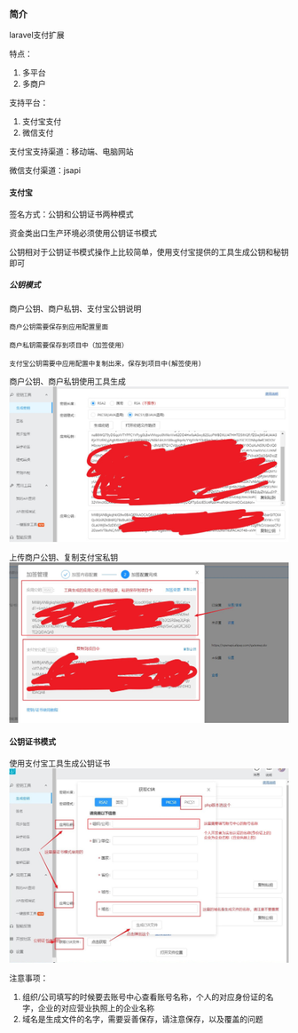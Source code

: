 ### 简介

laravel支付扩展

特点：

1. 多平台
2. 多商户

支持平台：

1. 支付宝支付
2. 微信支付

支付宝支持渠道：移动端、电脑网站

微信支付渠道：jsapi

#### 支付宝

签名方式：公钥和公钥证书两种模式

资金类出口生产环境必须使用公钥证书模式

公钥相对于公钥证书模式操作上比较简单，使用支付宝提供的工具生成公钥和秘钥即可

##### 公钥模式

商户公钥、商户私钥、支付宝公钥说明

    商户公钥需要保存到应用配置里面
    
    商户私钥需要保存到项目中（加签使用）

    支付宝公钥需要中应用配置中复制出来，保存到项目中(解签使用)

商户公钥、商户私钥使用工具生成
![生成公钥私钥](./img/ali/merchant_key.jpg)

上传商户公钥、复制支付宝私钥
![生成公钥私钥](./img/ali/upload_merchant_public.jpg)

#### 公钥证书模式

使用支付宝工具生成公钥证书
![生成公钥证书](./img/ali/create_cert.jpg)

注意事项：

1. 组织/公司填写的时候要去账号中心查看账号名称，个人的对应身份证的名字，企业的对应营业执照上的企业名称
2. 域名是生成文件的名字，需要妥善保存，请注意保存，以及覆盖的问题




